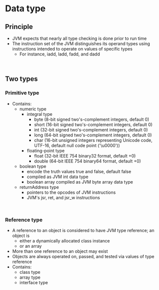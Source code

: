 # Data type
## Principle
- JVM expects that nearly all type checking is done prior to run time
- The instruction set of the JVM distinguishes its operand types using instructions intended to operate on values of specific types
    - For instance, iadd, ladd, fadd, and dadd

<br/>

## Two types
### Primitive type
- Contains:
    - numeric type
        - integral type
            - byte (8-bit signed two's-complement integers, default 0)
            - short (16-bit signed two's-complement integers, default 0)
            - int (32-bit signed two's-complement integers, default 0)
            - long (64-bit signed two's-complement integers, default 0)
            - char (16-bit unsigned integers representing Unicode code, UTF-16, default null code point ('\u0000'))
        - floating-point type
            - float (32-bit IEEE 754 binary32 format, default +0)
            - double (64-bit IEEE 754 binary64 format, default +0)
    - boolean type
        - encode the truth values true and false, default false
        - compiled as JVM int data type
        - boolean array compiled as JVM byte array data type
    - returnAddress type
        - pointers to the opcodes of JVM instructions
        - JVM's jsr, ret, and jsr_w instructions

<br/>

### Reference type
- A reference to an object is considered to have JVM type reference; an object is 
    - either a dynamically allocated class instance
    - or an array
- More than one reference to an object may exist
- Objects are always operated on, passed, and tested via values of type reference
- Contains:
    - class type
    - array type
    - interface type
